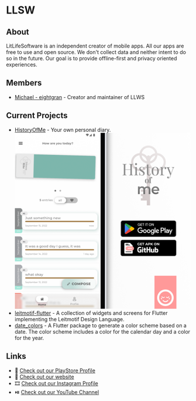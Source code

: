 # LLSW

## About

LitLifeSoftware is an independent creator of mobile apps. All our apps are free to use and open source. We don't collect data and neither intent to do so in the future. Our goal is to provide offline-first and privacy oriented experiences.

## Members

- [Michael - eightgran](https://github.com/eightgran) - Creator and maintainer of LLWS

## Current Projects

- [HistoryOfMe](https://github.com/litlifesoftware/HistoryOfMe) - Your own personal diary.
![History of Me](assets/HOM_v160_1024px.png)
- [leitmotif-flutter](https://github.com/litlifesoftware/leitmotif-flutter) - A collection of widgets and screens for Flutter implementing the Leitmotif Design Language.
- [date_colors](https://github.com/litlifesoftware/date_colors) - A Flutter package to generate a color scheme based on a date. The color scheme includes a color for the calendar day and a color for the year.

## Links

- 📄 [Check out our PlayStore Profile](https://play.google.com/store/apps/dev?id=6358212632242842077)
- 📄 [Check out our website](http://litlifesoftware.github.io/)
- 🎞 [Check out our Instagram Profile](https://www.instagram.com/litlifesw/)
- ⏯️ [Check out our YouTube Channel](https://www.youtube.com/channel/UC0r6RzrH6K1yTQoVYDfxVZg/)